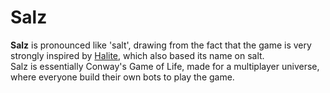 # Salz

**Salz** is pronounced like 'salt', drawing from the fact that the game is very strongly inspired by
[Halite](https://halite.io/), which also based its name on salt.  
Salz is essentially Conway's Game of Life, made for a multiplayer universe, where everyone build
their own bots to play the game.
